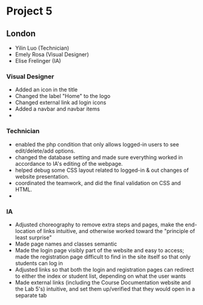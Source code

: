 # Project 5

## London

- Yilin Luo (Technician)
- Emely Rosa (Visual Designer)
- Elise Frelinger (IA)

### Visual Designer
- Added an icon in the title 
- Changed the label "Home" to the logo
- Changed external link ad login icons 
- Added a navbar and navbar items
-

### Technician
- enabled the php condition that only allows logged-in users to see edit/delete/add options.
- changed the database setting and made sure everything worked in accordance to IA's editing of the webpage.
- helped debug some CSS layout related to logged-in & out changes of website presentation.
- coordinated the teamwork, and did the final validation on CSS and HTML.
-

### IA
- Adjusted choreography to remove extra steps and pages, make the end-location of links intuitive, and otherwise worked toward the "principle of least surprise"
- Made page names and classes semantic
- Made the login page visibly part of the website and easy to access; made the registration page difficult to find in the site itself so that only students can log in
- Adjusted links so that both the login and registration pages can redirect to either the index or student list, depending on what the user wants
- Made external links (including the Course Documentation website and the Lab 5's) intuitive, and set them up/verified that they would open in a separate tab
